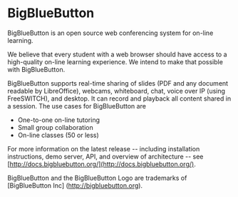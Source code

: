 BigBlueButton
=============
BigBlueButton is an open source web conferencing system for on-line learning.  

We believe that every student with a web browser should have access to a high-quality on-line learning experience.  We intend to make that possible with BigBlueButton. 

BigBlueButton supports real-time sharing of slides (PDF and any document readable by LibreOffice), webcams, whiteboard, chat, voice over IP (using FreeSWITCH), and desktop.  It can record and playback all content shared in a session.  The use cases for BigBlueButton are

  * One-to-one on-line tutoring
  * Small group collaboration 
  * On-line classes (50 or less)

For more information on the latest release -- including installation instructions, demo server, API, and overview of architecture -- see [http://docs.bigbluebutton.org/](http://docs.bigbluebutton.org/).

BigBlueButton and the BigBlueButton Logo are trademarks of [BigBlueButton Inc] (http://bigbluebutton.org).
